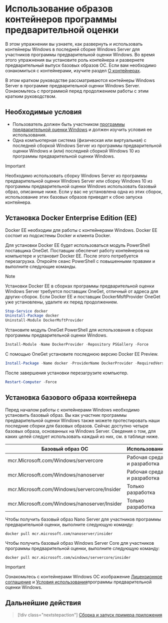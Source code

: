 
# <a name="using-insider-container-images"></a>Использование образов контейнеров программы предварительной оценки

В этом упражнении вы узнаете, как развернуть и использовать контейнеры Windows в последней сборке Windows Server для участников программы предварительной оценки Windows. Во время этого упражнения вы установите роль контейнера и развернете предварительный выпуск базовых образов ОС. Если вам необходимо ознакомиться с контейнерами, изучите раздел [О контейнерах](../about/index.md).

В этом кратком руководстве рассматриваются контейнеры Windows Server в программе предварительной оценки Windows Server. Ознакомьтесь с программой перед продолжением работы с этим кратким руководством.

## <a name="prerequisites"></a>Необходимые условия

- Пользователь должен быть участником [программы предварительной оценки Windows](https://insider.windows.com/GettingStarted) и должен изучить условия ее использования.
- Одна компьютерная система (физическая или виртуальная) с последней сборкой Windows Server из программы предварительной оценки Windows и (или) последней сборкой Windows 10 из программы предварительной оценки Windows.

> [!IMPORTANT]
> Необходимо использовать сборку Windows Server из программы предварительной оценки Windows Server или сборку Windows 10 из программы предварительной оценки Windows использовать базовый образ, описанные ниже. Если у вас не установлена одна из этих сборок, использование этих базовых образов приведет к сбою запуска контейнера.

## <a name="install-docker-enterprise-edition-ee"></a>Установка Docker Enterprise Edition (EE)

Docker EE необходим для работы с контейнерами Windows. Docker EE состоит из подсистемы Docker и клиента Docker.

Для установки Docker EE будет использоваться модуль PowerShell поставщика OneGet. Поставщик обеспечит работу контейнеров на компьютере и установит Docker EE. После этого потребуется перезагрузка. Откройте сеанс PowerShell с повышенными правами и выполните следующие команды.

> [!NOTE]
> Установки Docker EE в сборках программы предварительной оценки Windows Server требуется поставщик OneGet, отличный от адреса для других-сборок. Если Docker EE и поставщик DockerMsftProvider OneGet уже установлены, удалите их перед продолжением.

```powershell
Stop-Service docker
Uninstall-Package docker
Uninstall-Module DockerMsftProvider
```

Установите модуль OneGet PowerShell для использования в сборках программы предварительной оценки Windows.

```powershell
Install-Module -Name DockerProvider -Repository PSGallery -Force
```

С помощью OneGet установите последнюю версию Docker EE Preview.

```powershell
Install-Package -Name docker -ProviderName DockerProvider -RequiredVersion Preview
```

После завершения установки перезагрузите компьютер.

```powershell
Restart-Computer -Force
```

## <a name="install-base-container-image"></a>Установка базового образа контейнера

Перед началом работы с контейнерами Windows необходимо установить базовый образ. Вы как участник программы предварительной оценки Windows также можете протестировать наши последние сборки для базовых образов. Сейчас доступно четыре базовых образа, основанных на Windows Server. Сведения о том, для каких целей следует использовать каждый из них, см. в таблице ниже.

| Базовый образ ОС                       | Использование                      |
|-------------------------------------|----------------------------|
| mcr.Microsoft.com/Windows/servercore         | Рабочая среда и разработка |
| mcr.Microsoft.com/Windows/nanoserver              | Рабочая среда и разработка |
| mcr.Microsoft.com/Windows/servercore/Insider | Только разработка           |
| mcr.Microsoft.com/Windows/nanoserver/Insider        | Только разработка           |

Чтобы получить базовый образ Nano Server для участников программы предварительной оценки, выполните следующую команду:

```console
docker pull mcr.microsoft.com/nanoserver/insider
```

Чтобы получить базовый образ Windows Server Core для участников программы предварительной оценки, выполните следующую команду:

```console
docker pull mcr.microsoft.com/windows/servercore/insider
```

> [!IMPORTANT]
> Ознакомьтесь с контейнерами Windows ОС изображение [Лицензионное соглашение](../EULA.md ) и [Условия использования](https://www.microsoft.com/en-us/software-download/windowsinsiderpreviewserver)программы предварительной оценки Windows.

## <a name="next-steps"></a>Дальнейшие действия

> [!div class="nextstepaction"]
> [Сборка и запуск примера приложения](./Nano-RS3-.NET-Core-and-PS.md)
